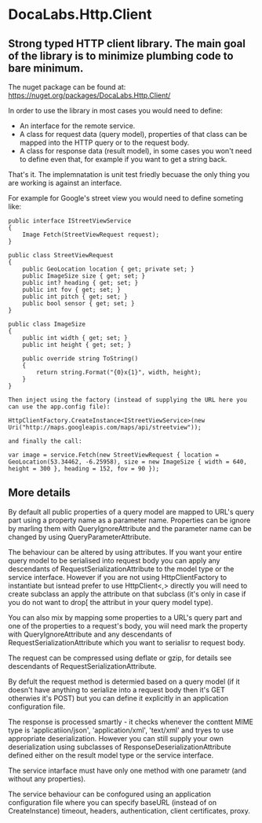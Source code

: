 DocaLabs.Http.Client
====================

Strong typed HTTP client library. The main goal of the library is to minimize plumbing code to bare minimum.
------------------------------------------------------------------------------------------------------------

The nuget package can be found at: https://nuget.org/packages/DocaLabs.Http.Client/


In order to use the library in most cases you would need to define:
* An interface for the remote service.
* A class for request data (query model), properties of that class can be mapped into the HTTP query or to the request body.
* A class for response data (result model), in some cases you won't need to define even that, for example if you want to get a string back.

That's it. The implemnatation is unit test friedly becuase the only thing you are working is against an interface.


For example for Google's street view you would need to define someting like:

    public interface IStreetViewService
    {
        Image Fetch(StreetViewRequest request);
    }

    public class StreetViewRequest
    {
        public GeoLocation location { get; private set; }
        public ImageSize size { get; set; }
        public int? heading { get; set; }
        public int fov { get; set; }
        public int pitch { get; set; }
        public bool sensor { get; set; }
    }
	
    public class ImageSize
    {
        public int width { get; set; }
        public int height { get; set; }

        public override string ToString()
        {
            return string.Format("{0}x{1}", width, height);
        }
    }
	
	Then inject using the factory (instead of supplying the URL here you can use the app.config file):
	
	HttpClientFactory.CreateInstance<IStreetViewService>(new Uri("http://maps.googleapis.com/maps/api/streetview"));
	
	and finally the call:
	
	var image = service.Fetch(new StreetViewRequest { location = GeoLocation(53.34462, -6.25958), size = new ImageSize { width = 640, height = 300 }, heading = 152, fov = 90 });
	

More details
------------
By default all public properties of a query model are mapped to URL's query part using a property name as a parameter name. Properties can be ignore by marling them with QueryIgnoreAttribute and the parameter name can be changed by using QueryParameterAttribute.

The behaviour can be altered by using attributes. If you want your entire query model to be serialised into request body you can apply any descendants of RequestSerializationAttribute to the model type or the service interface. However if you are not using HttpClientFactory to instantiate but isntead prefer to use HttpClient<,> directly you will need to create subclass an apply the attribute on that subclass (it's only in case if you do not want to drop[ the attribut in your query model type).

You can also mix by mapping some properties to a URL's query part and one of the properties to a request's body, you wiil need mark the property with QueryIgnoreAttribute and any descendants of RequestSerializationAttribute which you want to serialisr to request body.

The request can be compressed using deflate or gzip, for details see descendants of RequestSerializationAttribute.

By defult the request method is determied based on a query model (if it doesn't have anything to serialize into a request body then it's GET otherwies it's POST) but you can define it explicitly in an application configuration file.


The response is processed smartly - it checks whenever the conttent MIME type is 'applicatiion/json', 'application/xml', 'text/xml' and tryes to use appropriate deserialization. However you can still supply your own deserialization using subclasses of ResponseDeserializationAttribute defined either on the result model type or the service interface.


The service intarface must have only one method with one parametr (and without any properties).

The service behaviour can be confogured using an application configuration file where you can specify baseURL (instead of on CreateInstance) timeout, headers, authentication, client certificates, proxy.